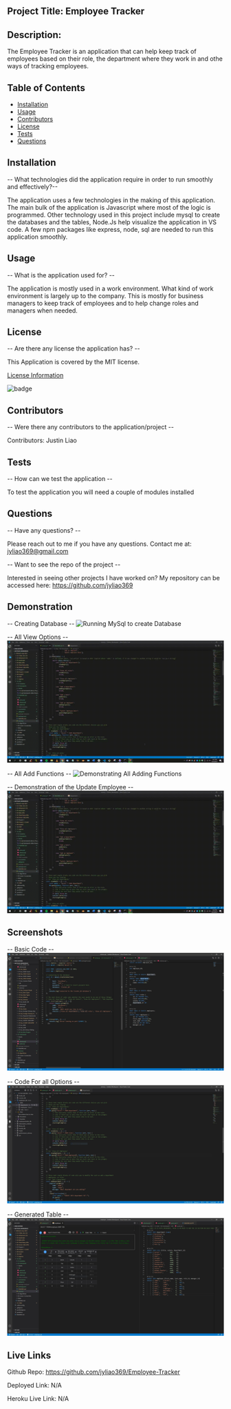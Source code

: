 ## Project Title: Employee Tracker

  ## Description:
  The Employee Tracker is an application that can help keep track of employees based on their role, the department where they work in and othe ways of tracking employees.

  ## Table of Contents
  * [Installation](#installation)
  * [Usage](#usage)
  * [Contributors](#contributors)
  * [License](#license)
  * [Tests](#tests)
  * [Questions](#questions)
  
  ## Installation
  -- What technologies did the application require in order to run smoothly and effectively?--

  The application uses a few technologies in the making of this application. The main bulk of the application is Javascript where most of the logic is programmed. Other technology used in this project include mysql to create the databases and the tables, Node.Js help visualize the application in VS code. A few npm packages like express, node, sql are needed to run this application smoothly.

  ## Usage
  -- What is the application used for? --

  The application is mostly used in a work environment. What kind of work environment is largely up to the company. This is mostly for business managers to keep track of employees and to help change roles and managers when needed.

  ## License
  -- Are there any license the application has? --

  This Application is covered by the MIT license.

  [License Information](https://opensource.org/licenses/MIT)

  ![badge](https://img.shields.io/static/v1?label=License&message=MIT&color=success)


  ## Contributors
  -- Were there any contributors to the application/project --

  Contributors: Justin Liao

  ## Tests
  -- How can we test the application --

  To test the application you will need a couple of modules installed

  ## Questions
  -- Have any questions? --

  Please reach out to me if you have any questions. Contact me at: jyliao369@gmail.com

  -- Want to see the repo of the project --

  Interested in seeing other projects I have worked on? My repository can be accessed here: 
  https://github.com/jyliao369



  ## Demonstration
  -- Creating Database --
  ![Running MySql to create Database](screenshots/Demo-Create_DB.gif)
  

  -- All View Options --
  ![Demonstrating All View Options](screenshots/Demo-All_View_Opt.gif)
  

  -- All Add Functions --
  ![Demonstrating All Adding Functions](screenshots/Demo-AddFunction.gif)
  

  -- Demonstration of the Update Employee --
  ![Updating the employee](screenshots/Demo-Update.gif)
  

  ## Screenshots
  -- Basic Code --
  ![Basic Code](screenshots/screenshot1.jpg)

  
  -- Code For all Options --
  ![All Option Codes](screenshots/screenshot2.jpg)


  -- Generated Table --
  ![Generated Table](screenshots/screenshot3.jpg)


  ## Live Links

  Github Repo: https://github.com/jyliao369/Employee-Tracker

  Deployed Link: N/A

  Heroku Live Link: N/A

  
